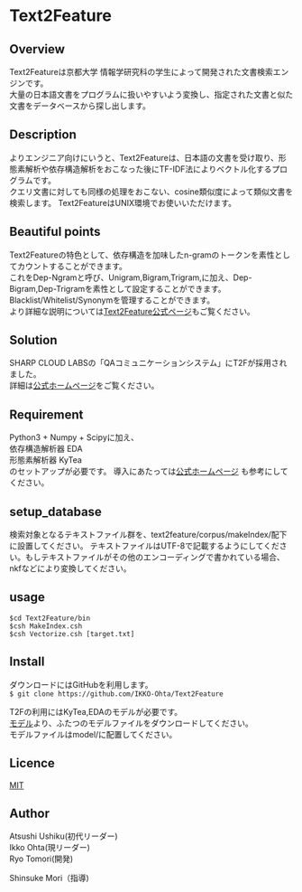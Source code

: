 Text2Feature
====

## Overview
Text2Featureは京都大学 情報学研究科の学生によって開発された文書検索エンジンです。  
大量の日本語文書をプログラムに扱いやすいよう変換し、指定された文書と似た文書をデータベースから探し出します。
## Description
よりエンジニア向けにいうと、Text2Featureは、日本語の文書を受け取り、形態素解析や依存構造解析をおこなった後にTF-IDF法によりベクトル化するプログラムです。  
クエリ文書に対しても同様の処理をおこない、cosine類似度によって類似文書を検索します。 
Text2FeatureはUNIX環境でお使いいただけます。  

## Beautiful points

Text2Featureの特色として、依存構造を加味したn-gramのトークンを素性としてカウントすることができます。  
これをDep-Ngramと呼び、Unigram,Bigram,Trigram,に加え、Dep-Bigram,Dep-Trigramを素性として設定することができます。  
Blacklist/Whitelist/Synonymを管理することができます。  
より詳細な説明については[Text2Feature公式ページ](http://plata.ar.media.kyoto-u.ac.jp/tool/Text2Feature/t2fdoc/_build/html/index.html)もご覧ください。

## Solution
SHARP CLOUD LABSの「QAコミュニケーションシステム」にT2Fが採用されました。  
詳細は[公式ホームページ](http://qac.cloudlabs.sharp.co.jp/)をご覧ください。

## Requirement
Python3 + Numpy + Scipyに加え、  
依存構造解析器 EDA  
形態素解析器 KyTea  
のセットアップが必要です。 
導入にあたっては[公式ホームページ](http://plata.ar.media.kyoto-u.ac.jp/tool/Text2Feature/t2fdoc/_build/html/Tutorial.html)
 も参考にしてください。  

## setup_database
検索対象となるテキストファイル群を、text2feature/corpus/makeIndex/配下に設置してください。 
テキストファイルはUTF-8で記載するようにしてください。もしテキストファイルがその他のエンコーディングで書かれている場合、nkfなどにより変換してください。 

## usage

`$cd Text2Feature/bin`  
`$csh MakeIndex.csh`  
`$csh Vectorize.csh [target.txt]`  


## Install
ダウンロードにはGitHubを利用します。  
`$ git clone https://github.com/IKKO-Ohta/Text2Feature`

T2Fの利用にはKyTea,EDAのモデルが必要です。  
[モデル](http://www.ar.media.kyoto-u.ac.jp/tool/Text2Feature/models.zip)より、ふたつのモデルファイルをダウンロードしてください。  
モデルファイルはmodel/に配置してください。

## Licence

[MIT](https://github.com/tcnksm/tool/blob/master/LICENCE)  

## Author
Atsushi Ushiku(初代リーダー)  
Ikko Ohta(現リーダー)  
Ryo Tomori(開発)  

Shinsuke Mori（指導)  